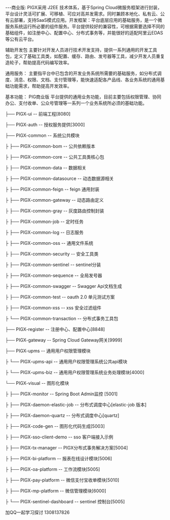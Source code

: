 ---商业版:
PIGX采用 J2EE 技术体系，基于Spring Cloud微服务框架进行封装，平台设计灵活可扩展、可移植、可应对高并发需求。同时兼顾本地化、私有云、公有云部署，支持SaaS模式应用。开发框架：平台底层应用的基础服务，是一个微服务系统运行所必要的组件服务。平台提供较好的兼容性，可根据需要选择不同的基础组件，如注册中心、配置中心、分布式事务等，并能很好的适配阿里云EDAS等公有云平台。

辅助开发包
主要针对开发人员进行技术开发支持，提供一系列通用的开发工具包，定义了基础工具类，如配置、缓存、路由、发号器等工具，减少开发人员重复造轮子，帮助提高代码编写效率。

通用服务：
主要指平台中已包含的开发业务系统所需要的基础服务，如分布式调度、消息、权限、文档、支付管理等，能快速适配各产品线、各业务系统的通用基础功能需求，帮助提高开发效率。

基本功能：
PIG商业版 平台提供的通用业务功能，目前主要包括权限管理、协同办公、支付收单、公众号管理等一系列一个业务系统所必须的基础功能。

├── PIGX-ui -- 前端工程[8080]

├── PIGX-auth -- 授权服务提供[3000]

├── PIGX-common -- 系统公共模块

├ ├── PIGX-common-bom -- 公共依赖版本

├ ├── PIGX-common-core -- 公共工具类核心包

├ ├── PIGX-common-data -- 数据相关

├ ├── PIGX-common-datasource -- 动态数据源相关

├ ├── PIGX-common-feign -- feign 通用封装

├ ├── PIGX-common-gateway -- 动态路由定义

├ ├── PIGX-common-gray -- 灰度路由控制封装

├ ├── PIGX-common-job -- 定时任务

├ ├── PIGX-common-log -- 日志服务

├ ├── PIGX-common-oss -- 通用文件系统

├ ├── PIGX-common-security -- 安全工具类

├ ├── PIGX-common-sentinel -- sentinel分装

├ ├── PIGX-common-sequence -- 全局发号器

├ ├── PIGX-common-swagger -- Swagger Api文档生成

├ ├── PIGX-common-test -- oauth 2.0 单元测试方案

├ ├── PIGX-common-xss -- xss 安全过滤组件

├ └── PIGX-common-transaction -- 分布式事务工具包

├── PIGX-register -- 注册中心、配置中心[8848]

├── PIGX-gateway -- Spring Cloud Gateway网关[9999]

├── PIGX-upms -- 通用用户权限管理模块

├ └── PIGX-upms-api -- 通用用户权限管理系统公共api模块

├ └── PIGX-upms-biz -- 通用用户权限管理系统业务处理模块[4000]

└── PIGX-visual -- 图形化模块

├ ├── PIGX-monitor -- Spring Boot Admin监控 [5001]

├ ├── PIGX-daemon-elastic-job -- 分布式调度中心[elastic-job 版本]

├ ├── PIGX-daemon-quartz -- 分布式调度中心[quartz]

├ ├── PIGX-code-gen -- 图形化代码生成[5003]

├ ├── PIGX-sso-client-demo -- sso 客户端接入示例

├ ├── PIGX-tx-manager -- PIGX分布式事务解决方案[5004]

├ ├── PIGX-bi-platform -- 报表在线设计模块[5006]

├ ├── PIGX-oa-platform -- 工作流模块[5005]

├ ├── PIGX-pay-platform -- 微信支付宝收单模块[5010]

├ ├── PIGX-mp-platform -- 微信管理模块[6000]

├ └── PIGX-sentinel-dashboard -- sentinel 控制台[5005]

加QQ一起学习探讨 1308137826
